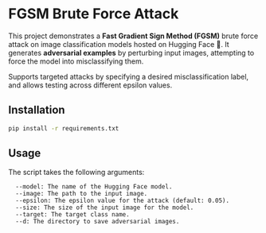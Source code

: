 # FGSM Brute Force Attack

This project demonstrates a **Fast Gradient Sign Method (FGSM)** brute force attack on image classification models hosted on Hugging Face 🤖. It generates **adversarial examples** by perturbing input images, attempting to force the model into misclassifying them.  

Supports targeted attacks by specifying a desired misclassification label, and allows testing across different epsilon values.

## Installation
```bash
pip install -r requirements.txt
```

## Usage
The script takes the following arguments:
```
  --model: The name of the Hugging Face model.
  --image: The path to the input image.
  --epsilon: The epsilon value for the attack (default: 0.05).
  --size: The size of the input image for the model.
  --target: The target class name.
  --d: The directory to save adversarial images.
```

